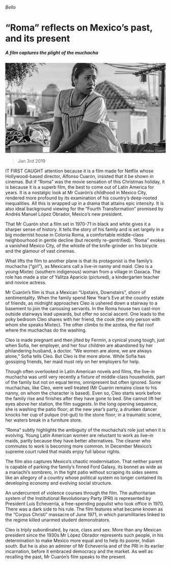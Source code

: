 ###### Bello

# “Roma” reflects on Mexico’s past, and its present 

##### A film captures the plight of the muchacha 

![image](images/20190105_AMP002_0.jpg) 

> Jan 3rd 2019 

 

IT FIRST CAUGHT attention because it is a film made for Netflix whose Hollywood-based director, Alfonso Cuarón, insisted that it be shown in cinemas. But if “Roma” was the movie sensation of this Christmas holiday, it is because it is a superb film, the best to come out of Latin America for years. It is a nostalgic look at Mr Cuarón’s childhood in Mexico City, rendered more profound by its examination of his country’s deep-rooted inequalities. All this is wrapped up in a drama that attains epic intensity. It is also ideal background viewing for the “Fourth Transformation” promised by Andrés Manuel López Obrador, Mexico’s new president. 

That Mr Cuarón shot a film set in 1970-71 in black and white gives it a sharper sense of history. It tells the story of his family and is set largely in a big modernist house in Colonia Roma, a comfortable middle-class neighbourhood in gentle decline (but recently re-gentrified). “Roma” evokes a vanished Mexico City, of the whistle of the knife-grinder on his bicycle and the glamour of vast cinemas. 

What lifts the film to another plane is that its protagonist is the family’s muchacha (“girl”), as Mexicans call a live-in nanny and maid. Cleo is a young Mixtec (southern indigenous) woman from a village in Oaxaca. The role has made a star of Yalitza Aparicio (pictured), a kindergarten teacher and novice actress. 

Mr Cuarón’s film is thus a Mexican “Upstairs, Downstairs”, shorn of sentimentality. When the family spend New Year’s Eve at the country estate of friends, as midnight approaches Cleo is ushered down a stairway to a basement to join the carousing servants. In the Roma house two cast-iron outside stairways lead upwards, but offer no social ascent. One leads to the poky bedroom Cleo shares with her friend, the cook (the only person with whom she speaks Mixtec). The other climbs to the azotea, the flat roof where the muchachas do the washing. 

Cleo is made pregnant and then jilted by Fermín, a cynical young tough, just when Sofia, her employer, and her four children are abandoned by her philandering husband, a doctor. “We women are alone, we are always alone,” Sofia tells Cleo. But Cleo is the more alone. While Sofia has gossiping friends, her maid must rely on her employers for help. 

Though often overlooked in Latin American novels and films, the live-in muchacha was until very recently a fixture of middle-class households, part of the family but not on equal terms, omnipresent but often ignored. Some muchachas, like Cleo, were well treated (Mr Cuarón remains close to his nanny, on whom the character is based). Even so, Cleo starts work before the family rise and finishes after they have gone to bed. She cannot lift her eyes above her station, the film suggests. In the long opening sequence, she is washing the patio floor; at the new year’s party, a drunken dancer knocks her cup of pulque (rot-gut) to the stone floor; in a traumatic scene, her waters break in a furniture store. 

“Roma” subtly highlights the ambiguity of the muchacha’s role just when it is evolving. Young Latin American women are reluctant to work as live-in maids, partly because they have better alternatives. The cleaner who commutes to work is becoming more common. In December Mexico’s supreme court ruled that maids enjoy full labour rights. 

The film also captures Mexico’s chaotic modernisation. That neither parent is capable of parking the family’s finned Ford Galaxy, its bonnet as wide as a mariachi’s sombrero, in the tight patio without scraping its sides seems like an allegory of a country whose political system no longer contained its developing economy and evolving social structure. 

An undercurrent of violence courses through the film. The authoritarian system of the Institutional Revolutionary Party (PRI) is represented by President Luis Echeverría, a free-spending populist who took office in 1970. There was a dark side to his rule. The film features what became known as the “Corpus Christi” massacre of June 1971, in which paramilitaries linked to the regime killed unarmed student demonstrators. 

Cleo is triply subordinated, by race, class and sex. More than any Mexican president since the 1930s Mr López Obrador represents such people, in his determination to make Mexico more equal and to help its poorer, Indian south. But he is also an admirer of Mr Echeverría and of the PRI in its earlier incarnation, before it embraced democracy and the market. As well as recalling the past, Mr Cuarón’s film speaks to the present. 

